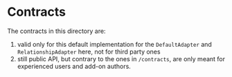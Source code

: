 # Contracts

The contracts in this directory are:
1. valid only for this default implementation for the `DefaultAdapter` and `RelationshipAdapter` here, not for third party ones
2. still public API, but contrary to the ones in `/contracts`, are only meant for experienced users and add-on authors.
